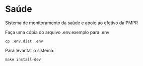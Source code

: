 # Saúde
Sistema de monitoramento da saúde e apoio ao efetivo da PMPR

Faça uma cópia do arquivo .env.exemplo para .env

```
cp .env.dist .env
```

Para levantar o sistema:

```
make install-dev
```